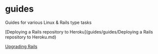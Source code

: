 # guides
Guides for various Linux &amp; Rails type tasks

[Deploying a Rails repository to Heroku](guides/guides/Deploying a Rails repository to Heroku.md)

[Upgrading Rails](guides/guides/rails_upgrade.md)

